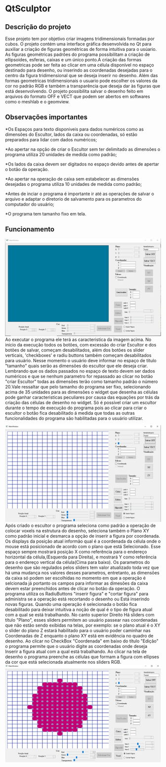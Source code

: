 # QtSculptor
## Descrição do projeto
  Esse projeto tem por objetivo criar imagens tridimensionais formadas por cubos. O projeto contém uma interface gráfica
 desenvolvida no Qt para auxiliar a criação de figuras geométricas de forma intuitiva para o usúario. As figuras geométricas
 padrões do programa possibilitam a criação de ellipsoides, esferas, caixas e um único ponto.A criação das formas geometricas 
 pode ser feita ao clicar em uma célula disponível no espaço destinado para desenho, ou inserindo as coordenadas desejadas para 
 o centro da figura tridimensional que se deseja inserir no desenho.
    Além das formas geometricas tridimensionais o usuario pode escolher os valores da cor no padrão RGB e também a transparência 
  que deseja dar às figuras que está desenvolvendo. O projeto possibilita salvar o desenho feito em arquivos do formato OFF e VECT
  que podem ser abertos em softwares como o meshlab e o geomview.
## Observações importantes
  *Os Espaços para texto disponiveis para dados numéricos como as dimensões do Escultor, lados da caixa ou coordenadas, só estão 
  preparados para lidar com dados numéricos;
  
  *Ao apertar na opção de criar o Escultor sem ter delimitado as dimensões o programa utiliza 20 unidades de medida como padrão;
  
  *Os lados da caixa devem ser digitados no espaço devido antes de apertar o botão da operação.
  
  *Ao apertar na operação de caixa sem estabelecer as dimensões desejadas o programa utiliza 10 unidades de medida como padrão;
  
  *Antes de inciar o programa é importante ir até as operações de salvar o arquivo e adaptar o diretorio de salvamento para os 
  parametros do computador do usuário;
  
  *O programa tem tamanho fixo em tela.
 ## Funcionamento
 ![interfaceInicial](interface.PNG)
       Ao executar o programa ele terá as caracteristica da imagem acima. No inicio da execução todos os botões, com excessão do criar
  Escultor e dos botões de salvar, começam desabilitados, além dos botões os slider verticais, 'checkboxes' e radiu buttons também 
  começam desabilitados para usuário.
        Nesse momento o usuário deve informar no espaço de titulo "tamanho" quais serão as dimensões do escultor que ele deseja criar.
   Lembrando que os dados passados no espaço de texto devem ser dados numéricos e que se nenhum parametro for repassado ao clicar 
   no botão "criar Escultor" todas as dimensões terão como tamanho padrão o número 20.Vale ressaltar que pelo tamanho do programa 
   ser fixo, selecionando acima de 35 unidades para as dimensões o widget que desenha as células pode ganhar caracteristicas 
   peculiares por causa das equações por trás da criação das células de desenho no widget.
       Só é possível criar um escultor durante o tempo de  execução do programa pois ao clicar para criar o escultor o botão fica 
   desabilitado á medida que todas as outras funcionalidades do programa são habilitadas para o usuário utilizar. 
   
 ![interfaceFuncional](InterfaceFuncionando.PNG)
        Após criado o escultor o programa seleciona como padrão a operação de colocar voxels na estrutura do desenho, seleciona também o
  Plano XY como padrão inicial e desmarca a opção de inserir a figura por coordenada.
        Os displays da posição atual informão qual é a coordenada da célula onde o mouse está posicionado de acordo com o plano que está
  Selecionado. Esse espaço sempre mostrará posição X como referência para o endereço horizontal da célula,(Esquerda para Direita), e
  mostrará Y como referência para o endereço vertical da célula(Cima para baixo).
        Os parametros do desenho que são regulados pelos sliders tem valor atualizado toda vez que há uma mudança nos valores desses parametros, entretanto,  as dimensões da caixa só podem ser escolhidas no momento em que a operação é selcionada já portanto os 
campos para informar as dimesões da caixa devem estar preenchidos antes de clicar no botão da operação.
       O programa utiliza os RadiuButtons "inserir figura" e "cortar figura" para administra se a operação está recortando o desenho ou
 Está inserindo novas figuras. Quando uma operação é selecionada o botão fica desabilitado para deixar intuitiva a noção de qual é o 
 tipo de figura atual com a qual se está trabalhando.
      No canto superior Direito Há sliders com título "Plano", esses sliders permitem ao usuário passear nas coordenadas que não estão
 sendo exibidas na telas, por exemplo: se o plano atual é o XY o slider do plano Z estará habilitado para o usuário poder caminhar nas 
 Coordenadas de Z enquanto o plano XY está em evidência no quadro de desenho.
      Ao clicar no CheckBox "Coordenada" em baixo do título "Edição" o programa permite que o usuário digite as coordenadas onde deseja 
 Inserir a figura atual com a qual está trabalhando.
      Ao clicar na tela de desenho o programa preenche as células que formam a figura com ellipses da cor que está selecionada atualmente nos sliders RGB. 
 ![Desenhando](Desenhando.PNG)
